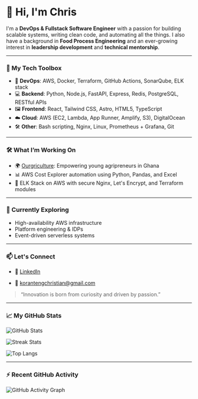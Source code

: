 # 👋 Hi, I'm Chris

I'm a **DevOps & Fullstack Software Engineer** with a passion for building scalable systems, writing clean code, and automating all the things. I also have a background in **Food Process Engineering** and an ever-growing interest in **leadership development** and **technical mentorship**.

---

### 🧰 My Tech Toolbox
- 🐧 **DevOps**: AWS, Docker, Terraform, GitHub Actions, SonarQube, ELK stack
- 💻 **Backend**: Python, Node.js, FastAPI, Express, Redis, PostgreSQL, RESTful APIs
- 🖼️ **Frontend**: React, Tailwind CSS, Astro, HTML5, TypeScript
- ☁️ **Cloud**: AWS (EC2, Lambda, App Runner, Amplify, S3), DigitalOcean
- 🛠️ **Other**: Bash scripting, Nginx, Linux, Prometheus + Grafana, Git

---

### 🛠️ What I’m Working On
- 🌍 [Ourgriculture](#): Empowering young agripreneurs in Ghana
- 📊 AWS Cost Explorer automation using Python, Pandas, and Excel
- 🔐 ELK Stack on AWS with secure Nginx, Let's Encrypt, and Terraform modules

---

### 🌱 Currently Exploring
- High-availability AWS infrastructure
- Platform engineering & IDPs
- Event-driven serverless systems

---

### 📫 Let's Connect
- 💼 [LinkedIn](https://linkedin.com/in/christian-koranteng)
<!-- 🌐 [Portfolio](https://your-portfolio.com) -->
- 📧 [korantengchristian@gmail.com](mailto:korantengchristian@gmail.com)

> “Innovation is born from curiosity and driven by passion.”

---

### 📈 My GitHub Stats

![GitHub Stats](https://github-readme-stats.vercel.app/api?username=kkfergie22&show_icons=true&theme=default&hide_border=true)

![Streak Stats](https://github-readme-streak-stats.herokuapp.com/?user=kkfergie22&theme=default&hide_border=true)

![Top Langs](https://github-readme-stats.vercel.app/api/top-langs/?username=kkfergie22&layout=compact&hide_border=true)

---

### ⚡ Recent GitHub Activity

![GitHub Activity Graph](https://github-readme-activity-graph.vercel.app/graph?username=kkfergie22&bg_color=ffffff&color=1f6feb&line=0b4ac7&point=0033aa&area=true&hide_border=true)
